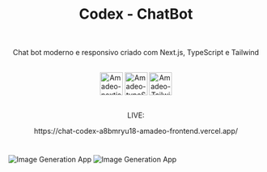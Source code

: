 <h1 align="center">Codex - ChatBot</h1>


</br>
<p align="center">Chat bot moderno e responsivo criado com Next.js, TypeScript e Tailwind</p>

</br>
 <div style="display: inline_block" align="center">
 <img align="center" alt="Amadeo-nextjs" height="45" width="45" src="https://github.com/Amadeo-Frontend/devicon/blob/master/icons/nextjs/nextjs-line.svg">
     <img align="center" alt="Amadeo-typeScript" height="45" width="45" src="https://github.com/Amadeo-Frontend/devicon/blob/master/icons/typescript/typescript-original.svg">
     <img align="center" alt="Amadeo-Tailwindcss" height="45" widith="45" src="https://github.com/Amadeo-Frontend/devicon/blob/master/icons/tailwindcss/tailwindcss-plain.svg">
  </div>
  </br>

 <div align="center">
 <p align="center">LIVE:</p>
https://chat-codex-a8bmryu18-amadeo-frontend.vercel.app/
 </div>
 
#

![Image Generation App](https://github.com/Amadeo-Frontend/images_sites/blob/main/codex-2.png)
![Image Generation App](https://github.com/Amadeo-Frontend/images_sites/blob/main/codex-1.png)


